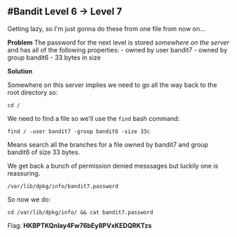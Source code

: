 #Bandit Level 6 → Level 7
-------------------------

Getting lazy, so I'm just gonna do these from one file from now on...

**Problem**
The password for the next level is stored *somewhere on the server* and has all of the following 
properties: - owned by user bandit7 - owned by group bandit6 - 33 bytes in size

**Solution**

Somewhere on this server implies we need to go all the way back to the root directory so:

`cd /`

We need to find a file so we'll use the `find` bash command:

`find / -user bandit7 -group bandit6 -size 33c`

Means search all the branches for a file owned by bandit7 and group bandit6 of size 33 bytes.

We get back a bunch of permission denied messsages but luckily one is reassuring.

`/var/lib/dpkg/info/bandit7.password`

So now we do:

`cd /var/lib/dpkg/info/ && cat bandit7.password`

Flag: **HKBPTKQnIay4Fw76bEy8PVxKEDQRKTzs**
